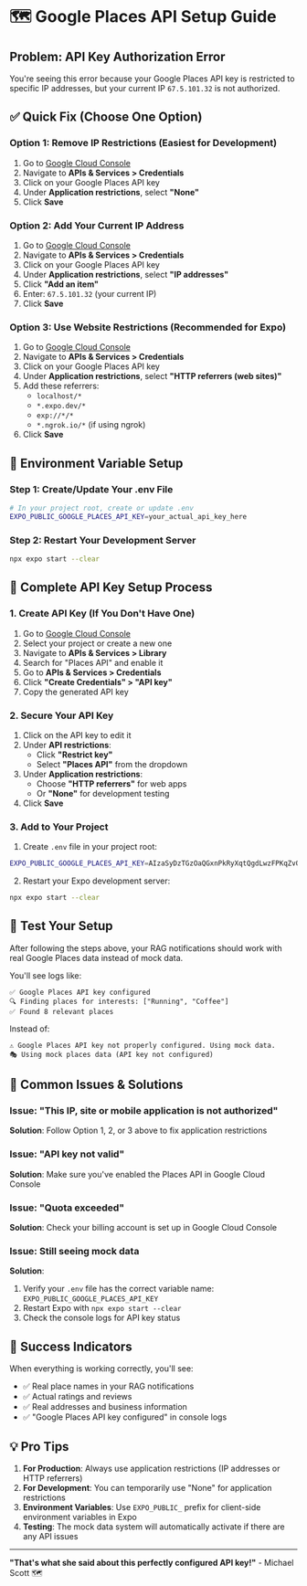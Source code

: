 # 🗺️ Google Places API Setup Guide

## Problem: API Key Authorization Error

You're seeing this error because your Google Places API key is restricted to specific IP addresses, but your current IP `67.5.101.32` is not authorized.

## ✅ Quick Fix (Choose One Option)

### Option 1: Remove IP Restrictions (Easiest for Development)
1. Go to [Google Cloud Console](https://console.cloud.google.com/)
2. Navigate to **APIs & Services > Credentials**
3. Click on your Google Places API key
4. Under **Application restrictions**, select **"None"**
5. Click **Save**

### Option 2: Add Your Current IP Address
1. Go to [Google Cloud Console](https://console.cloud.google.com/)
2. Navigate to **APIs & Services > Credentials**  
3. Click on your Google Places API key
4. Under **Application restrictions**, select **"IP addresses"**
5. Click **"Add an item"**
6. Enter: `67.5.101.32` (your current IP)
7. Click **Save**

### Option 3: Use Website Restrictions (Recommended for Expo)
1. Go to [Google Cloud Console](https://console.cloud.google.com/)
2. Navigate to **APIs & Services > Credentials**
3. Click on your Google Places API key  
4. Under **Application restrictions**, select **"HTTP referrers (web sites)"**
5. Add these referrers:
   - `localhost/*`
   - `*.expo.dev/*` 
   - `exp://*/*`
   - `*.ngrok.io/*` (if using ngrok)
6. Click **Save**

## 🔧 Environment Variable Setup

### Step 1: Create/Update Your .env File
```bash
# In your project root, create or update .env
EXPO_PUBLIC_GOOGLE_PLACES_API_KEY=your_actual_api_key_here
```

### Step 2: Restart Your Development Server
```bash
npx expo start --clear
```

## 🎯 Complete API Key Setup Process

### 1. Create API Key (If You Don't Have One)
1. Go to [Google Cloud Console](https://console.cloud.google.com/)
2. Select your project or create a new one
3. Navigate to **APIs & Services > Library**
4. Search for "Places API" and enable it
5. Go to **APIs & Services > Credentials**
6. Click **"Create Credentials" > "API key"**
7. Copy the generated API key

### 2. Secure Your API Key
1. Click on the API key to edit it
2. Under **API restrictions**:
   - Click **"Restrict key"**
   - Select **"Places API"** from the dropdown
3. Under **Application restrictions**:
   - Choose **"HTTP referrers"** for web apps
   - Or **"None"** for development testing
4. Click **Save**

### 3. Add to Your Project
1. Create `.env` file in your project root:
```bash
EXPO_PUBLIC_GOOGLE_PLACES_API_KEY=AIzaSyDzTGzOaQGxnPkRyXqtQgdLwzFPKqZvQVY
```

2. Restart your Expo development server:
```bash
npx expo start --clear
```

## 🧪 Test Your Setup

After following the steps above, your RAG notifications should work with real Google Places data instead of mock data.

You'll see logs like:
```
✅ Google Places API key configured
🔍 Finding places for interests: ["Running", "Coffee"]
✅ Found 8 relevant places
```

Instead of:
```
⚠️ Google Places API key not properly configured. Using mock data.
🎭 Using mock places data (API key not configured)
```

## 🚨 Common Issues & Solutions

### Issue: "This IP, site or mobile application is not authorized"
**Solution**: Follow Option 1, 2, or 3 above to fix application restrictions

### Issue: "API key not valid"
**Solution**: Make sure you've enabled the Places API in Google Cloud Console

### Issue: "Quota exceeded"
**Solution**: Check your billing account is set up in Google Cloud Console

### Issue: Still seeing mock data
**Solution**: 
1. Verify your `.env` file has the correct variable name: `EXPO_PUBLIC_GOOGLE_PLACES_API_KEY`
2. Restart Expo with `npx expo start --clear`
3. Check the console logs for API key status

## 🎉 Success Indicators

When everything is working correctly, you'll see:
- ✅ Real place names in your RAG notifications
- ✅ Actual ratings and reviews
- ✅ Real addresses and business information
- ✅ "Google Places API key configured" in console logs

## 💡 Pro Tips

1. **For Production**: Always use application restrictions (IP addresses or HTTP referrers)
2. **For Development**: You can temporarily use "None" for application restrictions
3. **Environment Variables**: Use `EXPO_PUBLIC_` prefix for client-side environment variables in Expo
4. **Testing**: The mock data system will automatically activate if there are any API issues

---

**"That's what she said about this perfectly configured API key!"** - Michael Scott 🗺️ 